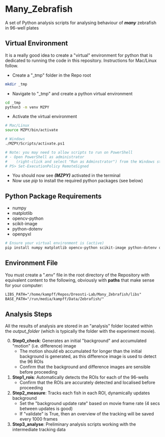 # Many_Zebrafish
A set of Python analysis scripts for analysing behaviour of ***many*** zebrafish in 96-well plates

## Virtual Environment
It is a really good idea to create a "virtual" environment for python that is dedicated to running the code in this repository. Instructions for Mac/Linux follow.

- Create a "_tmp" folder in the Repo root
```bash
mkdir _tmp
```
- Navigate to "_tmp" and create a python virtual environment
```bash
cd _tmp
python3 -m venv MZPY
```
- Activate the virtual environment
```bash
# Mac/Linux
source MZPY/bin/activate

# Windows
./MZPY/Scripts/activate.ps1

# Note: you may need to allow scripts to run on PowerShell
# - Open PowerShell as administrator
#    (right-click and select "Run as Adminstrator") from the Windows start menu
# PS> Set-ExecutionPolicy RemoteSigned
```
- You should now see ***(MZPY)*** activated in the terminal
- Now use *pip* to install the required python packages (see below)

## Python Package Requirements
- numpy
- matplotlib
- opencv-python
- scikit-image
- python-dotenv
- openpyxl

```bash
# Ensure your virtual environment is (active)
pip install numpy matplotlib opencv-python scikit-image python-dotenv openpyxl
```

## Environment File
You must create a ".env" file in the root directory of the Repository with equivalent content to the following, obviously with **paths** that make sense for your computer:
```txt
LIBS_PATH="/home/kampff/Repos/Dreosti-Lab/Many_Zebrafish/libs"
BASE_PATH="/run/media/kampff/Data/Zebrafish/"
```

## Analysis Steps
All the results of analysis are stored in an "analysis" folder located within the *output_folder* (which is typically the folder with the experiment movie).

0. **Step0_check**: Generates an initial "background" and accumulated "motion" (i.e. difference) image
   - The motion should eb accumulated for longer than the initial background is generated, as this difference image is used to detect the 96 ROIs
   - Confirm that the background and difference images are sensible before proceeding
1. **Step1_rois**: Automatically detects the ROIs for each of the 96-wells
   - Confirm that the ROIs are accurately detected and localised before proceeding
2. **Step2_measure**: Tracks each fish in each ROI, dynamically updates background
   - Set the "background update rate" based on movie frame rate (4 secs between updates is good)
   - If "validate" is True, then an overview of the tracking will be saved every 1000 frames
3. **Step3_analyse**: Preliminary analysis scripts working with the intermediate tracking data

